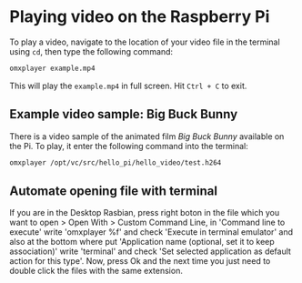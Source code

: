 # Playing video on the Raspberry Pi

To play a video, navigate to the location of your video file in the terminal using `cd`, then type the following command:

```bash
omxplayer example.mp4
```

This will play the `example.mp4` in full screen. Hit `Ctrl + C` to exit.

## Example video sample: Big Buck Bunny

There is a video sample of the animated film *Big Buck Bunny* available on the Pi. To play, it enter the following command into the terminal:

```bash
omxplayer /opt/vc/src/hello_pi/hello_video/test.h264
```

## Automate opening file with terminal

If you are in the Desktop Rasbian, press right boton in the file which you want to open > Open With > Custom Command Line, in 'Command line to execute' write 'omxplayer %f' and check 'Execute in terminal emulator' and also at the bottom where put 'Application name (optional, set it to keep association)' write 'terminal' and check 'Set selected application as default action for this type'. Now, press Ok and the next time you just need to double click the files with the same extension.  
